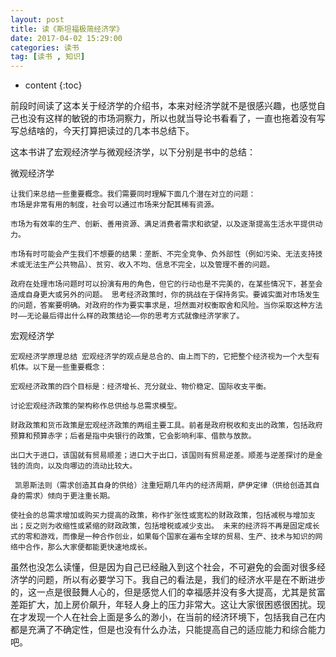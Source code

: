 ```yaml
---
layout: post
title: 读《斯坦福极简经济学》
date: 2017-04-02 15:29:00
categories: 读书
tag: [读书 , 知识]
---
```



* content
{:toc}


前段时间读了这本关于经济学的介绍书，本来对经济学就不是很感兴趣，也感觉自己也没有这样的敏锐的市场洞察力，所以也就当导论书看看了，一直也拖着没有写写总结啥的，今天打算把读过的几本书总结下。

这本书讲了宏观经济学与微观经济学，以下分别是书中的总结：

微观经济学

```
让我们来总结一些重要概念。我们需要同时理解下面几个潜在对立的问题：
市场是非常有用的制度，社会可以通过市场来分配其稀有资源。

市场为有效率的生产、创新、善用资源、满足消费者需求和欲望，以及逐渐提高生活水平提供动力。 

市场有时可能会产生我们不想要的结果：垄断、不完全竞争、负外部性（例如污染、无法支持技术或无法生产公共物品）、贫穷、收入不均、信息不完全，以及管理不善的问题。 

政府在处理市场问题时可以扮演有用的角色，但它的行动也是不完美的，在某些情况下，甚至会造成自身更大或另外的问题。 思考经济政策时，你的挑战在于保持务实。要诚实面对市场发生的问题，答案要明确。对政府的作为要实事求是，坦然面对权衡取舍和风险。当你采取这种方法时——无论最后得出什么样的政策结论——你的思考方式就像经济学家了。

```

宏观经济学

```
宏观经济学原理总结 宏观经济学的观点是总合的、由上而下的，它把整个经济视为一个大型有机体。以下是一些重要概念： 

宏观经济政策的四个目标是：经济增长、充分就业、物价稳定、国际收支平衡。

讨论宏观经济政策的架构称作总供给与总需求模型。 

财政政策和货币政策是宏观经济政策的两组主要工具。前者是政府税收和支出的政策，包括政府预算和预算赤字；后者是指中央银行的政策，它会影响利率、借款与放款。 

出口大于进口，该国就有贸易顺差；进口大于出口，该国则有贸易逆差。顺差与逆差探讨的是金钱的流向，以及向哪边的流动比较大。

 凯恩斯法则（需求创造其自身的供给）注重短期几年内的经济周期，萨伊定律（供给创造其自身的需求）倾向于更注重长期。 

使社会的总需求增加或购买力提高的政策，称作扩张性或宽松的财政政策，包括减税与增加支出；反之则为收缩性或紧缩的财政政策，包括增税或减少支出。 未来的经济将不再是固定成长式的零和游戏，而像是一种合作创业，如果每个国家在遍布全球的贸易、生产、技术与知识的网络中合作，那么大家便都能更快速地成长。

```

虽然也没怎么读懂，但是因为自己已经融入到这个社会，不可避免的会面对很多经济学的问题，所以有必要学习下。我自己的看法是，我们的经济水平是在不断进步的，这一点是很鼓舞人心的，但是感觉人们的幸福感并没有多大提高，尤其是贫富差距扩大，加上房价飙升，年轻人身上的压力非常大。这让大家很困惑很困扰。现在才发现一个人在社会上面是多么的渺小，在当前的经济环境下，包括我自己在内都是充满了不确定性，但是也没有什么办法，只能提高自己的适应能力和综合能力吧。





